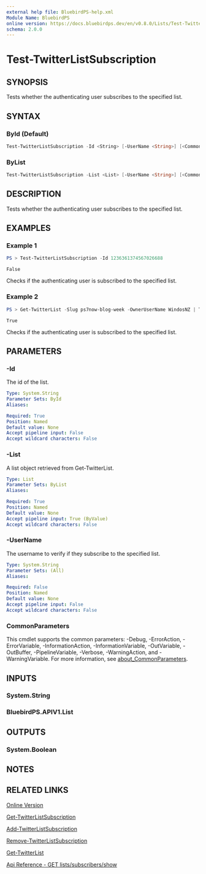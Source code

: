 ```yaml
---
external help file: BluebirdPS-help.xml
Module Name: BluebirdPS
online version: https://docs.bluebirdps.dev/en/v0.8.0/Lists/Test-TwitterListSubscription
schema: 2.0.0
---
```


# Test-TwitterListSubscription

## SYNOPSIS

Tests whether the authenticating user subscribes to the specified list.

## SYNTAX

### ById (Default)

```powershell
Test-TwitterListSubscription -Id <String> [-UserName <String>] [<CommonParameters>]
```

### ByList

```powershell
Test-TwitterListSubscription -List <List> [-UserName <String>] [<CommonParameters>]
```

## DESCRIPTION

Tests whether the authenticating user subscribes to the specified list.

## EXAMPLES

### Example 1

```powershell
PS > Test-TwitterListSubscription -Id 1236361374567026688
```

```text
False
```

Checks if the authenticating user is subscribed to the specified list.

### Example 2

```powershell
PS > Get-TwitterList -Slug ps7now-blog-week -OwnerUserName WindosNZ | Test-TwitterListSubscription
```

```text
True
```

Checks if the authenticating user is subscribed to the specified list.

## PARAMETERS

### -Id

The id of the list.

```yaml
Type: System.String
Parameter Sets: ById
Aliases:

Required: True
Position: Named
Default value: None
Accept pipeline input: False
Accept wildcard characters: False
```

### -List

A list object retrieved from Get-TwitterList.

```yaml
Type: List
Parameter Sets: ByList
Aliases:

Required: True
Position: Named
Default value: None
Accept pipeline input: True (ByValue)
Accept wildcard characters: False
```

### -UserName

The username to verify if they subscribe to the specified list.

```yaml
Type: System.String
Parameter Sets: (All)
Aliases:

Required: False
Position: Named
Default value: None
Accept pipeline input: False
Accept wildcard characters: False
```

### CommonParameters

This cmdlet supports the common parameters: -Debug, -ErrorAction, -ErrorVariable, -InformationAction, -InformationVariable, -OutVariable, -OutBuffer, -PipelineVariable, -Verbose, -WarningAction, and -WarningVariable. For more information, see [about_CommonParameters](http://go.microsoft.com/fwlink/?LinkID=113216).

## INPUTS

### System.String

### BluebirdPS.APIV1.List

## OUTPUTS

### System.Boolean

## NOTES

## RELATED LINKS

[Online Version](https://docs.bluebirdps.dev/en/v0.8.0/Lists/Test-TwitterListSubscription)

[Get-TwitterListSubscription](https://docs.bluebirdps.dev/en/v0.8.0/Lists/Get-TwitterListSubscription)

[Add-TwitterListSubscription](https://docs.bluebirdps.dev/en/v0.8.0/Lists/Add-TwitterListSubscription)

[Remove-TwitterListSubscription](https://docs.bluebirdps.dev/en/v0.8.0/Lists/Remove-TwitterListSubscription)

[Get-TwitterList](https://docs.bluebirdps.dev/en/v0.8.0/Lists/Get-TwitterList)

[Api Reference - GET lists/subscribers/show](https://developer.twitter.com/en/docs/twitter-api/v1/accounts-and-users/create-manage-lists/api-reference/get-lists-subscribers-show)
